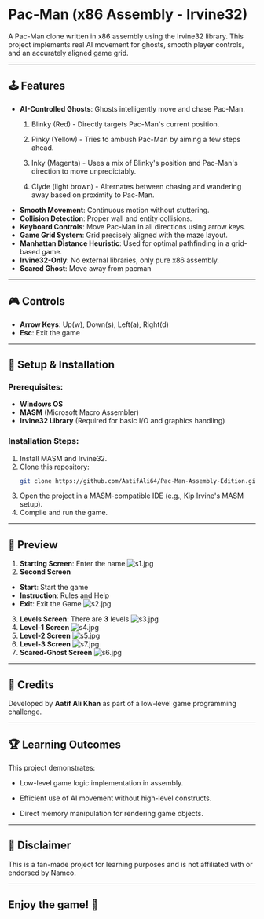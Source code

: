 # Pac-Man (x86 Assembly - Irvine32)

A Pac-Man clone written in x86 assembly using the Irvine32 library. This project implements real AI movement for ghosts, smooth player controls, and an accurately aligned game grid.

---

## 🕹 Features

- **AI-Controlled Ghosts**: Ghosts intelligently move and chase Pac-Man.
    1. Blinky (Red) - Directly targets Pac-Man's current position.

    2. Pinky (Yellow) - Tries to ambush Pac-Man by aiming a few steps ahead.

    3. Inky (Magenta) - Uses a mix of Blinky's position and Pac-Man's direction to move unpredictably.

    4. Clyde (light brown) - Alternates between chasing and wandering away based on proximity to Pac-Man.
- **Smooth Movement**: Continuous motion without stuttering.
- **Collision Detection**: Proper wall and entity collisions.
- **Keyboard Controls**: Move Pac-Man in all directions using arrow keys.
- **Game Grid System**: Grid precisely aligned with the maze layout.
- **Manhattan Distance Heuristic**: Used for optimal pathfinding in a 
grid-based game.
- **Irvine32-Only**: No external libraries, only pure x86 assembly.
- **Scared Ghost**: Move away from pacman

---

## 🎮 Controls

- **Arrow Keys**: Up(w), Down(s), Left(a), Right(d)
- **Esc**: Exit the game

---
## 🔧 Setup & Installation
### Prerequisites:
- **Windows OS**
- **MASM** (Microsoft Macro Assembler)
- **Irvine32 Library** (Required for basic I/O and graphics handling)

### Installation Steps:
1. Install MASM and Irvine32.
2. Clone this repository:
   ```bash
   git clone https://github.com/AatifAli64/Pac-Man-Assembly-Edition.git

3. Open the project in a MASM-compatible IDE (e.g., Kip Irvine's MASM setup).
4. Compile and run the game.

---

## 📸 Preview
1. **Starting Screen**: Enter the name
![s1.jpg](s1.jpg "Preview of startingscreen.jpg")
2. **Second Screen** 
- **Start**: Start the game
- **Instruction**: Rules and Help
- **Exit**: Exit the Game
![s2.jpg](s2.jpg "Preview of Secondscreen.jpg")
3. **Levels Screen**: There are **3** levels
![s3.jpg](s3.jpg "Preview of levels.jpg")
4. **Level-1 Screen**
![s4.jpg](s4.jpg "Preview of level1.jpg")
5. **Level-2 Screen**
![s5.jpg](s5.jpg "Preview of level2.jpg")
6. **Level-3 Screen**
![s7.jpg](s7.jpg "Preview of level3.jpg")
7. **Scared-Ghost Screen**
![s6.jpg](s6.jpg "Preview of scaredghost.jpg")
---
## 📜 Credits
Developed by **Aatif Ali Khan** as part of a low-level game programming challenge.

---
## 🏆 Learning Outcomes
This project demonstrates:

- Low-level game logic implementation in assembly.

- Efficient use of AI movement without high-level constructs.

- Direct memory manipulation for rendering game objects.

---
## 📌 Disclaimer
This is a fan-made project for learning purposes and is not affiliated with or endorsed by Namco.

---

## Enjoy the game! 👻
